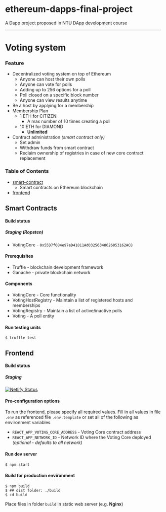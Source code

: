 # ethereum-dapps-final-project
A Dapp project proposed in NTU DApp development course

----
# Voting system
### Feature
* Decentralized voting system on top of Ethereum
  * Anyone can host their own polls
  * Anyone can vote for polls
  * Adding up to 256 options for a poll
  * Poll closed on a specific block number
  * Anyone can view results anytime
* Be a host by applying for a membership
* Membership Plan
  * 1 ETH for CITIZEN
    * A max number of 10 times creating a poll
  * 10 ETH for DIAMOND
    * **Unlimited**
* Contract administration *(smart contract only)*
  * Set admin
  * Withdraw funds from smart contract
  * Reclaim ownership of registries in case of new core contract replacement

### Table of Contents
* [smart-contract](#smart-contracts)
  * Smart contracts on Ethereum blockchain
* [frontend](#frontend)


Smart Contracts
--------------------
#### Build status
##### Staging (Ropsten)
* VotingCore - `0x55D7f084e97eD41811Ad03256348626053162AC8`

#### Prerequisites
* Truffle - blockchain development framework
* Ganache - private blockchain network

#### Components
* VotingCore - Core functionality
* VotingHostRegistry - Maintain a list of registered hosts and memberships
* VotingRegistry - Maintain a list of active/inactive polls
* Voting - A poll entity

#### Run testing units
```shell
$ truffle test
```

Frontend
--------------------
#### Build status
##### Staging
[![Netlify Status](https://api.netlify.com/api/v1/badges/34104410-f4a4-48a3-8603-876aeef24cbf/deploy-status)](https://app.netlify.com/sites/dpolls-staging-jeremyli-f05e34/deploys)

#### Pre-configuration options
To run the frontend, please specify all required values.
Fill in all values in file ```.env``` as referenced file ```.env.template``` or set all of the following as environment variables

* ```REACT_APP_VOTING_CORE_ADDRESS``` - Voting Core contract address
* ```REACT_APP_NETWORK_ID``` - Network ID where the Voting Core deployed *(optional - defaults to all network)*

#### Run dev server
```shell
$ npm start
```

#### Build for production environment
```shell
$ npm build
$ ## dist folder: ./build
$ cd build
```

Place files in folder ```build``` in static web server (e.g. **Nginx**)
